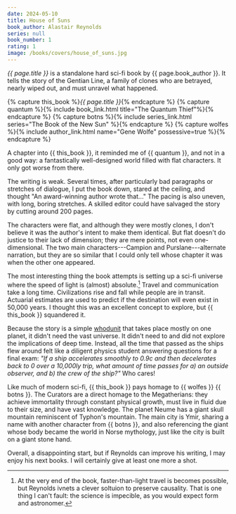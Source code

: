 ```yaml
---
date: 2024-05-10
title: House of Suns
book_author: Alastair Reynolds
series: null
book_number: 1
rating: 1
image: /books/covers/house_of_suns.jpg
---
```


<cite class="book-title">{{ page.title }}</cite> is a standalone hard sci-fi
book by {{ page.book_author }}. It tells the story of the Gentian Line, a
family of clones who are betrayed, nearly wiped out, and must unravel what
happened.

{% capture this_book %}<cite class="book-title">{{ page.title }}</cite>{% endcapture %}
{% capture quantum %}{% include book_link.html title="The Quantum Thief"%}{% endcapture %}
{% capture botns %}{% include series_link.html series="The Book of the New Sun" %}{% endcapture %}
{% capture wolfes %}{% include author_link.html name="Gene Wolfe" possessive=true %}{% endcapture %}

A chapter into {{ this_book }}, it reminded me of {{ quantum }}, and not in a
good way: a fantastically well-designed world filled with flat characters. It
only got worse from there.

The writing is weak. Several times, after particularly bad paragraphs or
stretches of dialogue, I put the book down, stared at the ceiling, and thought
"An award-winning author wrote that..." The pacing is also uneven, with long,
boring stretches. A skilled editor could have salvaged the story by cutting
around 200 pages.

The characters were flat, and although they were mostly clones, I don't
believe it was the author's intent to make them identical. But flat doesn't do
justice to their lack of dimension; they are mere points, not even
one-dimensional. The two main characters---Campion and Purslane---alternate
narration, but they are so similar that I could only tell whose chapter it was
when the other one appeared.

The most interesting thing the book attempts is setting up a sci-fi universe
where the speed of light is (almost) absolute.[^c] Travel and communication
take a long time. Civilizations rise and fall while people are in transit.
Actuarial estimates are used to predict if the destination will even exist in
50,000 years. I thought this was an excellent concept to explore, but {{
this_book }} squandered it.

[^c]:
    At the very end of the book, faster-than-light travel is becomes possible,
    but Reynolds ivnets a clever soltuion to preserve causality. That is one
    thing I can't fault: the science is impecible, as you would expect form
    and astronomer.

Because the story is a simple [whodunit][who] that takes place mostly on one
planet, it didn't need the vast universe. It didn't need to and did not
explore the implications of deep time. Instead, all the time that passed as
the ships flew around felt like a diligent physics student answering questions
for a final exam: _"If a ship accelerates smoothly to 0.9c and then
decelerates back to 0 over a 10,000ly trip, what amount of time passes for a)
an outside observer, and b) the crew of the ship?"_ Who cares!

[who]: https://en.wikipedia.org/wiki/Whodunit

Like much of modern sci-fi, {{ this_book }} pays homage to {{ wolfes }} {{
botns }}. The Curators are a direct homage to the Megatherians: they achieve
immortality through constant physical growth, must live in fluid due to their
size, and have vast knowledge. The planet Neume has a giant skull mountain
reminiscent of Typhon's mountain. The main city is Ymir, sharing a name with
another character from {{ botns }}, and also referencing the giant whose body
became the world in Norse mythology, just like the city is built on a giant
stone hand.

Overall, a disappointing start, but if Reynolds can improve his writing, I may
enjoy his next books. I will certainly give at least one more a shot.
